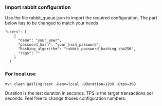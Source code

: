 ### Import rabbit configuration
Use the file rabbit_queue.json to import the required configuration.
The part below has to be changed to match your needs
```
"users": [
    {
      "name": "your_user",
      "password_hash": "your_hash_password",
      "hashing_algorithm": "rabbit_password_hashing_sha256",
      "tags": ""
    }
  ]
```

### For local use
```
mvn clean gatling:test -Denv=local -Dduration=1200 -Dtps=300
```
Duration is the test duration in seconds.
TPS is the target transactions per seconds.
Feel free to change thoses configuration numbers.

